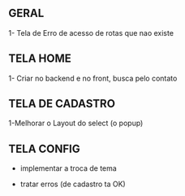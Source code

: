 ## GERAL

1- Tela de Erro de acesso de rotas que nao existe

## TELA HOME

1- Criar no backend e no front, busca pelo contato

## TELA DE CADASTRO

1-Melhorar o Layout do select (o popup)

## TELA CONFIG

- implementar a troca de tema

- tratar erros (de cadastro ta OK)